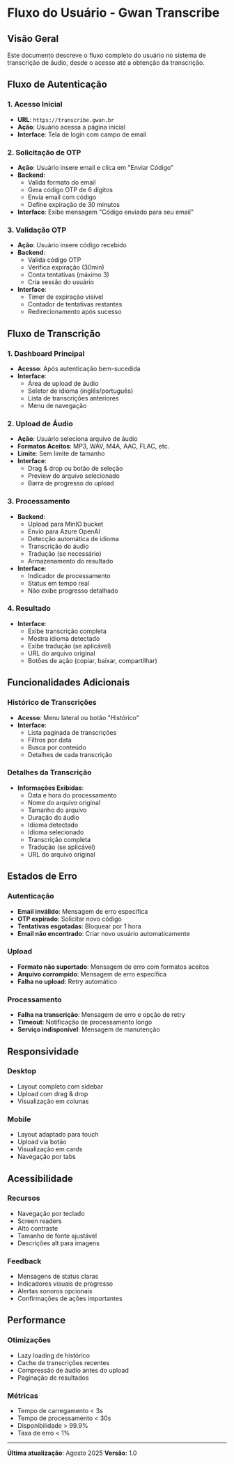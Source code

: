 # Fluxo do Usuário - Gwan Transcribe

## Visão Geral

Este documento descreve o fluxo completo do usuário no sistema de transcrição de áudio, desde o acesso até a obtenção da transcrição.

## Fluxo de Autenticação

### 1. Acesso Inicial

- **URL**: `https://transcribe.gwan.br`
- **Ação**: Usuário acessa a página inicial
- **Interface**: Tela de login com campo de email

### 2. Solicitação de OTP

- **Ação**: Usuário insere email e clica em "Enviar Código"
- **Backend**:
  - Valida formato do email
  - Gera código OTP de 6 dígitos
  - Envia email com código
  - Define expiração de 30 minutos
- **Interface**: Exibe mensagem "Código enviado para seu email"

### 3. Validação OTP

- **Ação**: Usuário insere código recebido
- **Backend**:
  - Valida código OTP
  - Verifica expiração (30min)
  - Conta tentativas (máximo 3)
  - Cria sessão do usuário
- **Interface**:
  - Timer de expiração visível
  - Contador de tentativas restantes
  - Redirecionamento após sucesso

## Fluxo de Transcrição

### 1. Dashboard Principal

- **Acesso**: Após autenticação bem-sucedida
- **Interface**:
  - Área de upload de áudio
  - Seletor de idioma (inglês/português)
  - Lista de transcrições anteriores
  - Menu de navegação

### 2. Upload de Áudio

- **Ação**: Usuário seleciona arquivo de áudio
- **Formatos Aceitos**: MP3, WAV, M4A, AAC, FLAC, etc.
- **Limite**: Sem limite de tamanho
- **Interface**:
  - Drag & drop ou botão de seleção
  - Preview do arquivo selecionado
  - Barra de progresso do upload

### 3. Processamento

- **Backend**:
  - Upload para MinIO bucket
  - Envio para Azure OpenAI
  - Detecção automática de idioma
  - Transcrição do áudio
  - Tradução (se necessário)
  - Armazenamento do resultado
- **Interface**:
  - Indicador de processamento
  - Status em tempo real
  - Não exibe progresso detalhado

### 4. Resultado

- **Interface**:
  - Exibe transcrição completa
  - Mostra idioma detectado
  - Exibe tradução (se aplicável)
  - URL do arquivo original
  - Botões de ação (copiar, baixar, compartilhar)

## Funcionalidades Adicionais

### Histórico de Transcrições

- **Acesso**: Menu lateral ou botão "Histórico"
- **Interface**:
  - Lista paginada de transcrições
  - Filtros por data
  - Busca por conteúdo
  - Detalhes de cada transcrição

### Detalhes da Transcrição

- **Informações Exibidas**:
  - Data e hora do processamento
  - Nome do arquivo original
  - Tamanho do arquivo
  - Duração do áudio
  - Idioma detectado
  - Idioma selecionado
  - Transcrição completa
  - Tradução (se aplicável)
  - URL do arquivo original

## Estados de Erro

### Autenticação

- **Email inválido**: Mensagem de erro específica
- **OTP expirado**: Solicitar novo código
- **Tentativas esgotadas**: Bloquear por 1 hora
- **Email não encontrado**: Criar novo usuário automaticamente

### Upload

- **Formato não suportado**: Mensagem de erro com formatos aceitos
- **Arquivo corrompido**: Mensagem de erro específica
- **Falha no upload**: Retry automático

### Processamento

- **Falha na transcrição**: Mensagem de erro e opção de retry
- **Timeout**: Notificação de processamento longo
- **Serviço indisponível**: Mensagem de manutenção

## Responsividade

### Desktop

- Layout completo com sidebar
- Upload com drag & drop
- Visualização em colunas

### Mobile

- Layout adaptado para touch
- Upload via botão
- Visualização em cards
- Navegação por tabs

## Acessibilidade

### Recursos

- Navegação por teclado
- Screen readers
- Alto contraste
- Tamanho de fonte ajustável
- Descrições alt para imagens

### Feedback

- Mensagens de status claras
- Indicadores visuais de progresso
- Alertas sonoros opcionais
- Confirmações de ações importantes

## Performance

### Otimizações

- Lazy loading de histórico
- Cache de transcrições recentes
- Compressão de áudio antes do upload
- Paginação de resultados

### Métricas

- Tempo de carregamento < 3s
- Tempo de processamento < 30s
- Disponibilidade > 99.9%
- Taxa de erro < 1%

---

**Última atualização**: Agosto 2025
**Versão**: 1.0
